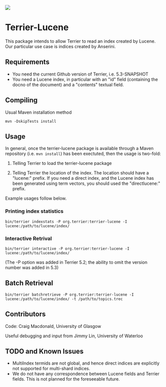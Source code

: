 [![](https://jitpack.io/v/terrierteam/terrier-lucene.svg)](https://jitpack.io/#terrierteam/terrier-lucene)

# Terrier-Lucene

This package intends to allow Terrier to read an index created by Lucene. Our particular use case is indices created by Anserini.

## Requirements

- You need the current Github version of Terrier, i.e. 5.3-SNAPSHOT
- You need a Lucene index, in particular with an "id" field (containing the docno of the document) and a "contents" textual field.

## Compiling

Usual Maven installation method
```
mvn -DskipTests install
```

## Usage

In general, once the terrier-lucene package is available through a Maven repository (i.e. `mvn install`) has been exectuted, then the usage is two-fold:
1. Telling Terrier to load the terrier-lucene package

2. Telling Terrier the location of the index. The location should have a "lucene:" prefix. If you need a direct index, and the Lucene index has been generated using term vectors, you should used the "directlucene:" prefix.

Example usages follow below.

### Printing index statistics
```
bin/terrier indexstats -P org.terrier:terrier-lucene -I lucene:/path/to/lucene/index/
```

### Interactive Retrival
```
bin/terrier interactive -P org.terrier:terrier-lucene -I lucene:/path/to/lucene/index/
```

(The -P option was added in Terrier 5.2; the ability to omit the version number was added in 5.3)

## Batch Retrieval
```
bin/terrier batchretrieve -P org.terrier:terrier-lucene -I lucene:/path/to/lucene/index/ -t /path/to/topics.trec
```


## Contributors

Code: Craig Macdonald, University of Glasgow

Useful debugging and input from Jimmy Lin, University of Waterloo

## TODO and Known Issues

- MultiIndex termids are not global, and hence direct indices are explicitly not supported for multi-shard indices.
- We do not have any correspondence between Lucene fields and Terrier fields. This is not planned for the foreseeable future.
